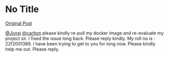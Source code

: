 # No Title

[Original Post](https://discourse.onlinedegree.iitm.ac.in/t/171141/153)

<p><a class="mention" href="/u/jivraj">@Jivraj</a> <a class="mention" href="/u/carlton">@carlton</a> please kindly re-pull my docker image and re-evaluate my project sir. I fixed the issue long back. Please reply kindly. My roll no is : 22f2001389. I have been trying to get to you for long now. Please kindly help me out. Please reply.</p>